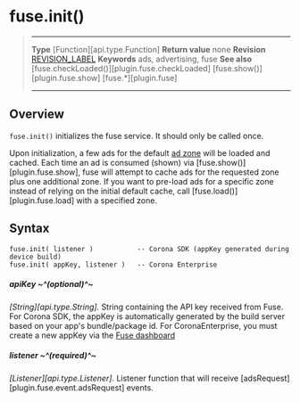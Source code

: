 # fuse.init()

> --------------------- ------------------------------------------------------------------------------------------
> __Type__              [Function][api.type.Function]
> __Return value__      none
> __Revision__          [REVISION_LABEL](REVISION_URL)
> __Keywords__          ads, advertising, fuse
> __See also__          [fuse.checkLoaded()][plugin.fuse.checkLoaded]
>						[fuse.show()][plugin.fuse.show]
>						[fuse.*][plugin.fuse]
> --------------------- ------------------------------------------------------------------------------------------


## Overview

`fuse.init()` initializes the fuse service. It should only be called once.

Upon initialization, a few ads for the default [ad zone](http://wiki.fusepowered.com/index.php/Zones) will be loaded and cached. Each time an ad is consumed (shown) via [fuse.show()][plugin.fuse.show], fuse will attempt to cache ads for the requested zone plus one additional zone. If you want to <nobr>pre-load</nobr> ads for a specific zone instead of relying on the initial default cache, call [fuse.load()][plugin.fuse.load] with a specified zone.


## Syntax

	fuse.init( listener )           -- Corona SDK (appKey generated during device build)
	fuse.init( appKey, listener )   -- Corona Enterprise

##### apiKey ~^(optional)^~
_[String][api.type.String]._ String containing the API key received from Fuse. For Corona SDK, the appKey is automatically generated by the build server based on your app's bundle/package id. For CoronaEnterprise, you must create a new appKey via the [Fuse dashboard](https://dashboard.fusepowered.com/)

##### listener ~^(required)^~
_[Listener][api.type.Listener]._ Listener function that will receive [adsRequest][plugin.fuse.event.adsRequest] events.

<!---

## Event Parameters

##### event.phase
_[String][api.type.String]._ Possible `event.phase` values include:

* `"init"` &mdash; Indicates that the fuse system finished initializing.
* `"loaded"` &mdash; Indicates that an ad of the specified type and ad zone is loaded and cached &mdash; see [fuse.checkLoaded()][plugin.fuse.checkLoaded].
* `"shown"` &mdash; Indicates that an ad finished showing.
* `"completed"` &mdash; Indicates that a video ad finished playing. This phase can be detected to signal when the user finishes watching a rewarded video ad, resulting in a reward like local <nobr>in-app</nobr> currency.

##### event.provider
_[String][api.type.String]._ String value of `"fuse"`.

##### event.isError
_[Boolean][api.type.Boolean]._ `true` if an error occurred, otherwise `nil`.

##### event.response
_[String][api.type.String]._ If an error occurred, a response stating the reason.

##### event.type
_[String][api.type.String]._ The ad type, for example `"interstitial"`.

-->

